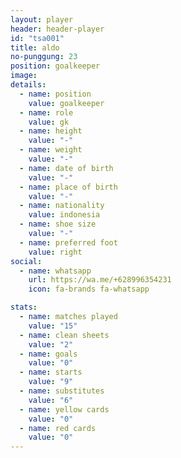 ```yaml
---
layout: player
header: header-player
id: "tsa001"
title: aldo
no-punggung: 23
position: goalkeeper
image: 
details:
  - name: position
    value: goalkeeper
  - name: role
    value: gk
  - name: height
    value: "-"
  - name: weight
    value: "-"
  - name: date of birth
    value: "-"
  - name: place of birth
    value: "-"
  - name: nationality
    value: indonesia
  - name: shoe size
    value: "-"
  - name: preferred foot
    value: right
social:
  - name: whatsapp
    url: https://wa.me/+628996354231
    icon: fa-brands fa-whatsapp

stats:
  - name: matches played
    value: "15"
  - name: clean sheets
    value: "2"
  - name: goals
    value: "0"
  - name: starts
    value: "9"
  - name: substitutes
    value: "6"
  - name: yellow cards
    value: "0"
  - name: red cards
    value: "0"
---
```


